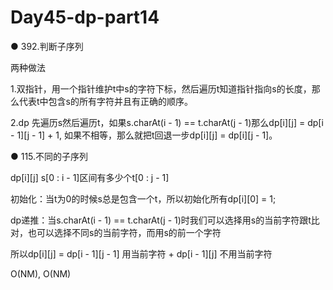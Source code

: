 # Day45-dp-part14

● 392.判断子序列 

两种做法

1.双指针，用一个指针维护t中s的字符下标，然后遍历t知道指针指向s的长度，那么代表t中包含s的所有字符并且有正确的顺序。

2.dp 先遍历s然后遍历t，如果s.charAt(i - 1) == t.charAt(j - 1)那么dp[i][j] = dp[i -  1][j - 1] + 1, 如果不相等，那么就把t回退一步dp[i][j] = dp[i][j - 1]。

● 115.不同的子序列  

dp[i][j] s[0 : i - 1]区间有多少个t[0 : j - 1]

初始化：当t为0的时候s总是包含一个t，所以初始化所有dp[i][0] = 1;

dp递推：当s.charAt(i - 1) == t.charAt(j - 1)时我们可以选择用s的当前字符跟t比对，也可以选择不同s的当前字符，而用s的前一个字符

所以dp[i][j] = dp[i - 1][j - 1] 用当前字符 + dp[i - 1][j] 不用当前字符

O(NM), O(NM)
